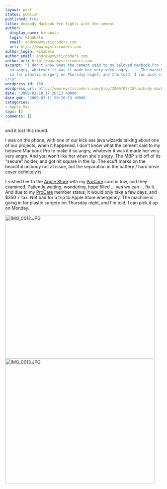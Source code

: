 ```yaml
---
layout: post
status: publish
published: true
title: Unibody Macbook Pro fights with the cement
author:
  display_name: kinabalu
  login: kinabalu
  email: andrew@mysticcoders.com
  url: http://www.mysticcoders.com
author_login: kinabalu
author_email: andrew@mysticcoders.com
author_url: http://www.mysticcoders.com
excerpt: "I don't know what the cement said to my beloved Macbook Pro to make it
  so angry, whatever it was it made her very very angry. ... The machine is going
  in for plastic surgery on Thursday night, and I'm told, I can pick it up on Monday.
\r\n"
wordpress_id: 150
wordpress_url: http://www.mysticcoders.com/blog/2009/02/10/unibody-macbook-pro-fights-with-the-cement/
date: '2009-02-10 17:20:13 +0000'
date_gmt: '2009-02-11 00:20:13 +0000'
categories:
- Apple Mac
tags: []
comments: []
---
```

and it lost this round.

I was on the phone, with one of our kick ass java wizards talking about one of our projects, when it happened. I don't know what the cement said to my beloved Macbook Pro to make it so angry, whatever it was it made her very very angry. And you won't like her when she's angry. The MBP slid off of its "secure" holder, and got hit square in the lip. The scuff marks on the beautiful unibody not at issue, but the separation in the battery / hard drive cover definitely is.

I rushed her to the <a title="Apple Store Retail" href="http://www.apple.com/retail">Apple Store</a> with my <a title="Apple Store Procare" href="http://www.apple.com/retail/procare/">ProCare</a> card in tow, and they examined. Patiently waiting, wondering, hope filled ... yes we can ... fix it. And due to my <a title="Apple Store Procare" href="http://www.apple.com/retail/procare/">ProCare</a> member status, it would only take a few days, and $350 + tax. Not bad for a trip to Apple Store emergency. The machine is going in for plastic surgery on Thursday night, and I'm told, I can pick it up on Monday.

<img src="http://www.mysticcoders.com/wp-content/uploads/2009/02/img-0012.jpg" alt="IMG_0012.JPG" width="480" height="462" /> <img src="http://www.mysticcoders.com/wp-content/uploads/2009/02/img-0013.jpg" alt="IMG_0013.JPG" width="480" height="402" />

